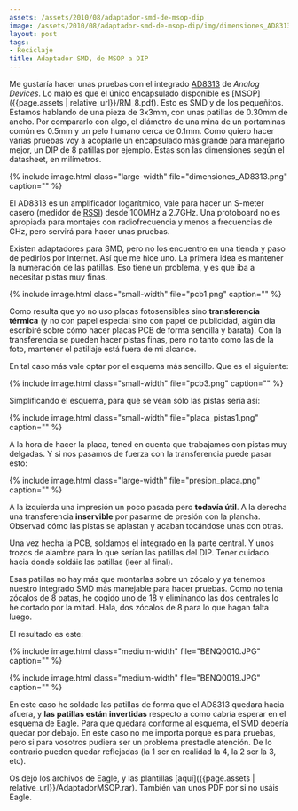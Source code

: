 ```yaml
---
assets: /assets/2010/08/adaptador-smd-de-msop-dip
image: /assets/2010/08/adaptador-smd-de-msop-dip/img/dimensiones_AD8313.png
layout: post
tags:
- Reciclaje
title: Adaptador SMD, de MSOP a DIP
---
```


Me gustaría hacer unas pruebas con el integrado [AD8313](http://www.analog.com/en/rfif-components/log-ampsdetectors/ad8313/products/product.html) de *Analog Devices*. Lo malo es que el único encapsulado disponible es [MSOP]({{page.assets | relative_url}}/RM_8.pdf). Esto es SMD y de los pequeñitos. Estamos hablando de una pieza de 3x3mm, con unas patillas de 0.30mm de ancho. Por compararlo con algo, el diámetro de una mina de un portaminas común es 0.5mm y un pelo humano cerca de 0.1mm. Como quiero hacer varias pruebas voy a acoplarle un encapsulado más grande para manejarlo mejor, un DIP de 8 patillas por ejemplo. Estas son las dimensiones según el datasheet, en milímetros.

{% include image.html class="large-width" file="dimensiones_AD8313.png" caption="" %}

El AD8313 es un amplificador logarítmico, vale para hacer un S-meter casero (medidor de [RSSI](http://en.wikipedia.org/wiki/Received_signal_strength_indication)) desde 100MHz a 2.7GHz. Una protoboard no es apropiada para montajes con radiofrecuencia y menos a frecuencias de GHz, pero servirá para hacer unas pruebas.

Existen adaptadores para SMD, pero no los encuentro en una tienda y paso de pedirlos por Internet. Así que me hice uno. La primera idea es mantener la numeración de las patillas. Eso tiene un problema, y es que iba a necesitar pistas muy finas.

{% include image.html class="small-width" file="pcb1.png" caption="" %}

Como resulta que yo no uso placas fotosensibles sino **transferencia térmica** (y no con papel especial sino con papel de publicidad, algún día escribiré sobre cómo hacer placas PCB de forma sencilla y barata). Con la transferencia se pueden hacer pistas finas, pero no tanto como las de la foto, mantener el patillaje está fuera de mi alcance.

En tal caso más vale optar por el esquema más sencillo. Que es el siguiente:

{% include image.html class="small-width" file="pcb3.png" caption="" %}

Simplificando el esquema, para que se vean sólo las pistas sería así:

{% include image.html class="small-width" file="placa_pistas1.png" caption="" %}

A la hora de hacer la placa, tened en cuenta que trabajamos con pistas muy delgadas. Y si nos pasamos de fuerza con la transferencia puede pasar esto:

{% include image.html class="large-width" file="presion_placa.png" caption="" %}

A la izquierda una impresión un poco pasada pero **todavía útil**. A la derecha una transferencia **inservible** por pasarme de presión con la plancha. Observad cómo las pistas se aplastan y acaban tocándose unas con otras.

Una vez hecha la PCB, soldamos el integrado en la parte central. Y unos trozos de alambre para lo que serían las patillas del DIP. Tener cuidado hacia donde soldáis las patillas (leer al final).

Esas patillas no hay más que montarlas sobre un zócalo y ya tenemos nuestro integrado SMD más manejable para hacer pruebas. Como no tenía zócalos de 8 patas, he cogido uno de 18 y eliminando las dos centrales lo he cortado por la mitad. Hala, dos zócalos de 8 para lo que hagan falta luego.

El resultado es este:

{% include image.html class="medium-width" file="BENQ0010.JPG" caption="" %}

{% include image.html class="medium-width" file="BENQ0019.JPG" caption="" %}

En este caso he soldado las patillas de forma que el AD8313 quedara hacia afuera, y **las patillas están invertidas** respecto a como cabría esperar en el esquema de Eagle. Para que quedara conforme al esquema, el SMD debería quedar por debajo. En este caso no me importa porque es para pruebas, pero si para vosotros pudiera ser un problema prestadle atención. De lo contrario pueden quedar reflejadas (la 1 ser en realidad la 4, la 2 ser la 3, etc).

Os dejo los archivos de Eagle, y las plantillas [aquí]({{page.assets | relative_url}}/AdaptadorMSOP.rar). También van unos PDF por si no usáis Eagle.
